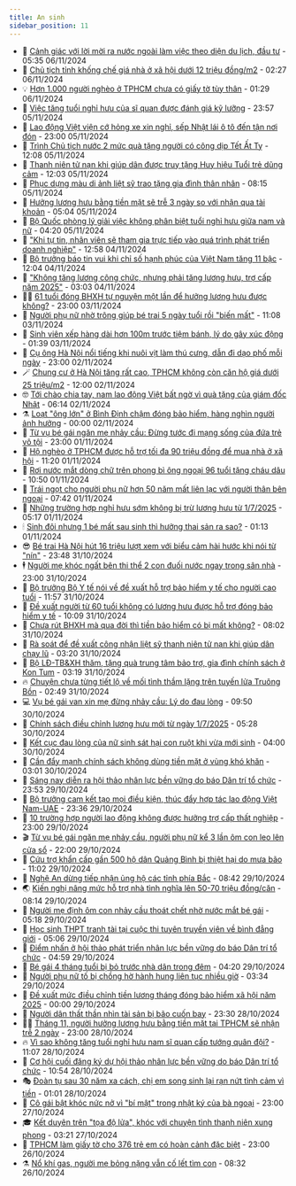```yaml
---
title: An sinh
sidebar_position: 11
---
```


<!-- dantri-an-sinh:START -->
- 👺 [Cảnh giác với lời mời ra nước ngoài làm việc theo diện du lịch, đầu tư](https://dantri.com.vn/lao-dong-viec-lam/canh-giac-voi-loi-moi-ra-nuoc-ngoai-lam-viec-theo-dien-du-lich-dau-tu-20241106121616638.htm) - 05:35 06/11/2024
- 👀 [Chủ tịch tỉnh khống chế giá nhà ở xã hội dưới 12 triệu đồng/m2](https://dantri.com.vn/an-sinh/chu-tich-tinh-khong-che-gia-nha-o-xa-hoi-duoi-12-trieu-dongm2-20241106070912255.htm) - 02:27 06/11/2024
- 💡 [Hơn 1.000 người nghèo ở TPHCM chưa có giấy tờ tùy thân](https://dantri.com.vn/an-sinh/hon-1000-nguoi-ngheo-o-tphcm-chua-co-giay-to-tuy-than-20241106040825924.htm) - 01:29 06/11/2024
- 💄 [Việc tăng tuổi nghỉ hưu của sĩ quan được đánh giá kỹ lưỡng](https://dantri.com.vn/an-sinh/viec-tang-tuoi-nghi-huu-cua-si-quan-duoc-danh-gia-ky-luong-20241105215452146.htm) - 23:57 05/11/2024
- 🧠 [Lao động Việt viện cớ hỏng xe xin nghỉ, sếp Nhật lái ô tô đến tận nơi đón](https://dantri.com.vn/an-sinh/lao-dong-viet-vien-co-hong-xe-xin-nghi-sep-nhat-lai-o-to-den-tan-noi-don-20241105161028225.htm) - 23:00 05/11/2024
- 🫣 [Trình Chủ tịch nước 2 mức quà tặng người có công dịp Tết Ất Tỵ](https://dantri.com.vn/an-sinh/trinh-chu-tich-nuoc-2-muc-qua-tang-nguoi-co-cong-dip-tet-at-ty-20241105185841662.htm) - 12:08 05/11/2024
- 🥸 [Thanh niên tử nạn khi giúp dân được truy tặng Huy hiệu Tuổi trẻ dũng cảm](https://dantri.com.vn/an-sinh/thanh-nien-tu-nan-khi-giup-dan-duoc-truy-tang-huy-hieu-tuoi-tre-dung-cam-20241105174747210.htm) - 12:03 05/11/2024
- 🤭 [Phục dựng màu di ảnh liệt sỹ trao tặng gia đình thân nhân](https://dantri.com.vn/an-sinh/phuc-dung-mau-di-anh-liet-sy-trao-tang-gia-dinh-than-nhan-20241105144958999.htm) - 08:15 05/11/2024
- 💂 [Hưởng lương hưu bằng tiền mặt sẽ trễ 3 ngày so với nhận qua tài khoản](https://dantri.com.vn/an-sinh/huong-luong-huu-bang-tien-mat-se-tre-3-ngay-so-voi-nhan-qua-tai-khoan-20241105113708213.htm) - 05:04 05/11/2024
- 🦣 [Bộ Quốc phòng lý giải việc không phân biệt tuổi nghỉ hưu giữa nam và nữ](https://dantri.com.vn/an-sinh/bo-quoc-phong-ly-giai-viec-khong-phan-biet-tuoi-nghi-huu-giua-nam-va-nu-20241105105950138.htm) - 04:20 05/11/2024
- 🧰 [&quot;Khi tự tin, nhân viên sẽ tham gia trực tiếp vào quá trình phát triển doanh nghiệp&quot;](https://dantri.com.vn/an-sinh/khi-tu-tin-nhan-vien-se-tham-gia-truc-tiep-vao-qua-trinh-phat-trien-doanh-nghiep-20241104191353917.htm) - 12:58 04/11/2024
- 🤩 [Bộ trưởng báo tin vui khi chỉ số hạnh phúc của Việt Nam tăng 11 bậc](https://dantri.com.vn/an-sinh/bo-truong-bao-tin-vui-khi-chi-so-hanh-phuc-cua-viet-nam-tang-11-bac-20241104180610348.htm) - 12:04 04/11/2024
- 🤖 [&quot;Không tăng lương công chức, nhưng phải tăng lương hưu, trợ cấp năm 2025&quot;](https://dantri.com.vn/an-sinh/khong-tang-luong-cong-chuc-nhung-phai-tang-luong-huu-tro-cap-nam-2025-20241104093304912.htm) - 03:03 04/11/2024
- 🧑‍💻 [61 tuổi đóng BHXH tự nguyện một lần để hưởng lương hưu được không?](https://dantri.com.vn/an-sinh/61-tuoi-dong-bhxh-tu-nguyen-mot-lan-de-huong-luong-huu-duoc-khong-20241102162948117.htm) - 23:00 03/11/2024
- 🦍 [Người phụ nữ nhờ trông giúp bé trai 5 ngày tuổi rồi &quot;biến mất&quot;](https://dantri.com.vn/an-sinh/nguoi-phu-nu-nho-trong-giup-be-trai-5-ngay-tuoi-roi-bien-mat-20241103163258952.htm) - 11:08 03/11/2024
- 🦆 [Sinh viên xếp hàng dài hơn 100m trước tiệm bánh, lý do gây xúc động](https://dantri.com.vn/an-sinh/sinh-vien-xep-hang-dai-hon-100m-truoc-tiem-banh-ly-do-gay-xuc-dong-20241102153659251.htm) - 01:39 03/11/2024
- 🌊 [Cụ ông Hà Nội nổi tiếng khi nuôi vịt làm thú cưng, dẫn đi dạo phố mỗi ngày](https://dantri.com.vn/an-sinh/cu-ong-ha-noi-noi-tieng-khi-nuoi-vit-lam-thu-cung-dan-di-dao-pho-moi-ngay-20241102172124748.htm) - 23:00 02/11/2024
- 🪄 [Chung cư ở Hà Nội tăng rất cao, TPHCM không còn căn hộ giá dưới 25 triệu/m2](https://dantri.com.vn/an-sinh/chung-cu-o-ha-noi-tang-rat-cao-tphcm-khong-con-can-ho-gia-duoi-25-trieum2-20241102155922215.htm) - 12:00 02/11/2024
- 🤓 [Tới chào chia tay, nam lao động Việt bất ngờ vì quà tặng của giám đốc Nhật](https://dantri.com.vn/an-sinh/toi-chao-chia-tay-nam-lao-dong-viet-bat-ngo-vi-qua-tang-cua-giam-doc-nhat-20241102121632444.htm) - 06:14 02/11/2024
- ⚗️ [Loạt &quot;ông lớn&quot; ở Bình Định chậm đóng bảo hiểm, hàng nghìn người ảnh hưởng](https://dantri.com.vn/an-sinh/loat-ong-lon-o-binh-dinh-cham-dong-bao-hiem-hang-nghin-nguoi-anh-huong-20241101190023796.htm) - 00:00 02/11/2024
- 💃 [Từ vụ bé gái ngăn mẹ nhảy cầu: Đừng tước đi mạng sống của đứa trẻ vô tội](https://dantri.com.vn/an-sinh/tu-vu-be-gai-ngan-me-nhay-cau-dung-tuoc-di-mang-song-cua-dua-tre-vo-toi-20241101014310535.htm) - 23:00 01/11/2024
- 💼 [Hộ nghèo ở TPHCM được hỗ trợ tối đa 90 triệu đồng để mua nhà ở xã hội](https://dantri.com.vn/an-sinh/ho-ngheo-o-tphcm-duoc-ho-tro-toi-da-90-trieu-dong-de-mua-nha-o-xa-hoi-20241101150223049.htm) - 11:20 01/11/2024
- 🤖 [Rơi nước mắt dòng chữ trên phong bì ông ngoại 96 tuổi tặng cháu dâu](https://dantri.com.vn/an-sinh/roi-nuoc-mat-dong-chu-tren-phong-bi-ong-ngoai-96-tuoi-tang-chau-dau-20241101171456589.htm) - 10:50 01/11/2024
- 🧐 [Trái ngọt cho người phụ nữ hơn 50 năm mất liên lạc với người thân bên ngoại](https://dantri.com.vn/an-sinh/trai-ngot-cho-nguoi-phu-nu-hon-50-nam-mat-lien-lac-voi-nguoi-than-ben-ngoai-20241101135058415.htm) - 07:42 01/11/2024
- 💯 [Những trường hợp nghỉ hưu sớm không bị trừ lương hưu từ 1/7/2025](https://dantri.com.vn/an-sinh/nhung-truong-hop-nghi-huu-som-khong-bi-tru-luong-huu-tu-172025-20241101113956022.htm) - 05:17 01/11/2024
- 🕯 [Sinh đôi nhưng 1 bé mất sau sinh thì hưởng thai sản ra sao?](https://dantri.com.vn/an-sinh/sinh-doi-nhung-1-be-mat-sau-sinh-thi-huong-thai-san-ra-sao-20241101054301096.htm) - 01:13 01/11/2024
- 😎 [Bé trai Hà Nội hút 16 triệu lượt xem với biểu cảm hài hước khi nói từ &quot;nín&quot;](https://dantri.com.vn/an-sinh/be-trai-ha-noi-hut-16-trieu-luot-xem-voi-bieu-cam-hai-huoc-khi-noi-tu-nin-20241101011447203.htm) - 23:48 31/10/2024
- 🕴 [Người mẹ khóc ngất bên thi thể 2 con đuối nước ngay trong sân nhà](https://dantri.com.vn/an-sinh/nguoi-me-khoc-ngat-ben-thi-the-2-con-duoi-nuoc-ngay-trong-san-nha-20241031191416056.htm) - 23:00 31/10/2024
- 🤖 [Bộ trưởng Bộ Y tế nói về đề xuất hỗ trợ bảo hiểm y tế cho người cao tuổi](https://dantri.com.vn/an-sinh/bo-truong-bo-y-te-noi-ve-de-xuat-ho-tro-bao-hiem-y-te-cho-nguoi-cao-tuoi-20241031183646776.htm) - 11:57 31/10/2024
- 🤡 [Đề xuất người từ 60 tuổi không có lương hưu được hỗ trợ đóng bảo hiểm y tế](https://dantri.com.vn/an-sinh/de-xuat-nguoi-tu-60-tuoi-khong-co-luong-huu-duoc-ho-tro-dong-bao-hiem-y-te-20241031163350969.htm) - 10:09 31/10/2024
- 💪 [Chưa rút BHXH mà qua đời thì tiền bảo hiểm có bị mất không?](https://dantri.com.vn/an-sinh/chua-rut-bhxh-ma-qua-doi-thi-tien-bao-hiem-co-bi-mat-khong-20241031142957103.htm) - 08:02 31/10/2024
- 🌝 [Rà soát để đề xuất công nhận liệt sỹ thanh niên tử nạn khi giúp dân chạy lũ](https://dantri.com.vn/an-sinh/ra-soat-de-de-xuat-cong-nhan-liet-sy-thanh-nien-tu-nan-khi-giup-dan-chay-lu-20241031090258288.htm) - 03:20 31/10/2024
- 🤩 [Bộ LĐ-TB&amp;XH thăm, tặng quà trung tâm bảo trợ, gia đình chính sách ở Kon Tum](https://dantri.com.vn/tam-long-nhan-ai/bo-ld-tbxh-tham-tang-qua-trung-tam-bao-tro-gia-dinh-chinh-sach-o-kon-tum-20241030173815990.htm) - 03:19 31/10/2024
- 🔥 [Chuyện chưa từng tiết lộ về mối tình thầm lặng trên tuyến lửa Truông Bồn](https://dantri.com.vn/an-sinh/chuyen-chua-tung-tiet-lo-ve-moi-tinh-tham-lang-tren-tuyen-lua-truong-bon-20241030223500397.htm) - 02:49 31/10/2024
- 💻 [Vụ bé gái van xin mẹ đừng nhảy cầu: Lý do đau lòng](https://dantri.com.vn/an-sinh/vu-be-gai-van-xin-me-dung-nhay-cau-ly-do-dau-long-20241030162935006.htm) - 09:50 30/10/2024
- 💄 [Chính sách điều chỉnh lương hưu mới từ ngày 1/7/2025](https://dantri.com.vn/an-sinh/chinh-sach-dieu-chinh-luong-huu-moi-tu-ngay-172025-20241029130931382.htm) - 05:28 30/10/2024
- 🦆 [Kết cục đau lòng của nữ sinh sát hại con ruột khi vừa mới sinh](https://dantri.com.vn/an-sinh/ket-cuc-dau-long-cua-nu-sinh-sat-hai-con-ruot-khi-vua-moi-sinh-20241029112834814.htm) - 04:00 30/10/2024
- 🐲 [Cần đẩy mạnh chính sách không dùng tiền mặt ở vùng khó khăn](https://dantri.com.vn/an-sinh/can-day-manh-chinh-sach-khong-dung-tien-mat-o-vung-kho-khan-20241030080814561.htm) - 03:01 30/10/2024
- 🥷 [Sáng nay diễn ra hội thảo nhân lực bền vững do báo Dân trí tổ chức](https://dantri.com.vn/an-sinh/sang-nay-dien-ra-hoi-thao-nhan-luc-ben-vung-do-bao-dan-tri-to-chuc-20241029212327733.htm) - 23:53 29/10/2024
- 💯 [Bộ trưởng cam kết tạo mọi điều kiện, thúc đẩy hợp tác lao động Việt Nam-UAE](https://dantri.com.vn/an-sinh/bo-truong-cam-ket-tao-moi-dieu-kien-thuc-day-hop-tac-lao-dong-viet-nam-uae-20241030013456586.htm) - 23:36 29/10/2024
- 🧐 [10 trường hợp người lao động không được hưởng trợ cấp thất nghiệp](https://dantri.com.vn/an-sinh/10-truong-hop-nguoi-lao-dong-khong-duoc-huong-tro-cap-that-nghiep-20241029115802412.htm) - 23:00 29/10/2024
- 🎬 [Từ vụ bé gái ngăn mẹ nhảy cầu, người phụ nữ kể 3 lần ôm con leo lên cửa sổ](https://dantri.com.vn/an-sinh/tu-vu-be-gai-ngan-me-nhay-cau-nguoi-phu-nu-ke-3-lan-om-con-leo-len-cua-so-20241029143838976.htm) - 22:00 29/10/2024
- 🦍 [Cứu trợ khẩn cấp gần 500 hộ dân Quảng Bình bị thiệt hại do mưa bão](https://dantri.com.vn/an-sinh/cuu-tro-khan-cap-gan-500-ho-dan-quang-binh-bi-thiet-hai-do-mua-bao-20241029101155399.htm) - 11:02 29/10/2024
- 🫶 [Nghệ An dừng tiếp nhận ủng hộ các tỉnh phía Bắc](https://dantri.com.vn/an-sinh/nghe-an-dung-tiep-nhan-ung-ho-cac-tinh-phia-bac-20241029151036257.htm) - 08:42 29/10/2024
- 🌏 [Kiến nghị nâng mức hỗ trợ nhà tình nghĩa lên 50-70 triệu đồng/căn](https://dantri.com.vn/an-sinh/kien-nghi-nang-muc-ho-tro-nha-tinh-nghia-len-50-70-trieu-dongcan-20241029104303270.htm) - 08:14 29/10/2024
- 🫣 [Người mẹ định ôm con nhảy cầu thoát chết nhờ nước mắt bé gái](https://dantri.com.vn/an-sinh/nguoi-me-dinh-om-con-nhay-cau-thoat-chet-nho-nuoc-mat-be-gai-20241029112830663.htm) - 05:18 29/10/2024
- 🥰 [Học sinh THPT tranh tài tại cuộc thi tuyên truyền viên về bình đẳng giới](https://dantri.com.vn/an-sinh/hoc-sinh-thpt-tranh-tai-tai-cuoc-thi-tuyen-truyen-vien-ve-binh-dang-gioi-20241029084216985.htm) - 05:06 29/10/2024
- 🎊 [Điểm nhấn ở hội thảo phát triển nhân lực bền vững do báo Dân trí tổ chức](https://dantri.com.vn/an-sinh/diem-nhan-o-hoi-thao-phat-trien-nhan-luc-ben-vung-do-bao-dan-tri-to-chuc-20241029112957725.htm) - 04:59 29/10/2024
- 💄 [Bé gái 4 tháng tuổi bị bỏ trước nhà dân trong đêm](https://dantri.com.vn/an-sinh/be-gai-4-thang-tuoi-bi-bo-truoc-nha-dan-trong-dem-20241029104623313.htm) - 04:20 29/10/2024
- 👹 [Người phụ nữ tố bị chồng hờ hành hung liên tục nhiều giờ](https://dantri.com.vn/an-sinh/nguoi-phu-nu-to-bi-chong-ho-hanh-hung-lien-tuc-nhieu-gio-20241028223525733.htm) - 03:34 29/10/2024
- 💯 [Đề xuất mức điều chỉnh tiền lương tháng đóng bảo hiểm xã hội năm 2025](https://dantri.com.vn/an-sinh/de-xuat-muc-dieu-chinh-tien-luong-thang-dong-bao-hiem-xa-hoi-nam-2025-20241028222005486.htm) - 00:00 29/10/2024
- 📝 [Người dân thất thần nhìn tài sản bị bão cuốn bay](https://dantri.com.vn/an-sinh/nguoi-dan-that-than-nhin-tai-san-bi-bao-cuon-bay-20241028170041857.htm) - 23:30 28/10/2024
- 👨‍🏫 [Tháng 11, người hưởng lương hưu bằng tiền mặt tại TPHCM sẽ nhận trễ 2 ngày](https://dantri.com.vn/an-sinh/thang-11-nguoi-huong-luong-huu-bang-tien-mat-tai-tphcm-se-nhan-tre-2-ngay-20241028164602787.htm) - 23:00 28/10/2024
- 🔥 [Vì sao không tăng tuổi nghỉ hưu nam sĩ quan cấp tướng quân đội?](https://dantri.com.vn/an-sinh/vi-sao-khong-tang-tuoi-nghi-huu-nam-si-quan-cap-tuong-quan-doi-20241028175905411.htm) - 11:07 28/10/2024
- 🧰 [Cơ hội cuối đăng ký dự hội thảo nhân lực bền vững do báo Dân trí tổ chức](https://dantri.com.vn/an-sinh/co-hoi-cuoi-dang-ky-du-hoi-thao-nhan-luc-ben-vung-do-bao-dan-tri-to-chuc-20241028171847834.htm) - 10:54 28/10/2024
- 🎭 [Đoàn tụ sau 30 năm xa cách, chị em song sinh lại rạn nứt tình cảm vì tiền](https://dantri.com.vn/an-sinh/doan-tu-sau-30-nam-xa-cach-chi-em-song-sinh-lai-ran-nut-tinh-cam-vi-tien-20241027162019908.htm) - 01:01 28/10/2024
- 🔭 [Cô gái bật khóc nức nở vì &quot;bí mật&quot; trong nhật ký của bà ngoại](https://dantri.com.vn/an-sinh/co-gai-bat-khoc-nuc-no-vi-bi-mat-trong-nhat-ky-cua-ba-ngoai-20241027154325127.htm) - 23:00 27/10/2024
- 🎓 [Kết duyên trên &quot;tọa độ lửa&quot;, khóc với chuyện tình thanh niên xung phong](https://dantri.com.vn/an-sinh/ket-duyen-tren-toa-do-lua-khoc-voi-chuyen-tinh-thanh-nien-xung-phong-20241026221457731.htm) - 03:21 27/10/2024
- 🦅 [TPHCM làm giấy tờ cho 376 trẻ em có hoàn cảnh đặc biệt](https://dantri.com.vn/an-sinh/tphcm-lam-giay-to-cho-376-tre-em-co-hoan-canh-dac-biet-20241026184919800.htm) - 23:00 26/10/2024
- ⚗️ [Nổ khí gas, người mẹ bỏng nặng vẫn cố lết tìm con](https://dantri.com.vn/an-sinh/no-khi-gas-nguoi-me-bong-nang-van-co-let-tim-con-20241026124911772.htm) - 08:32 26/10/2024<!-- dantri-an-sinh:END -->
